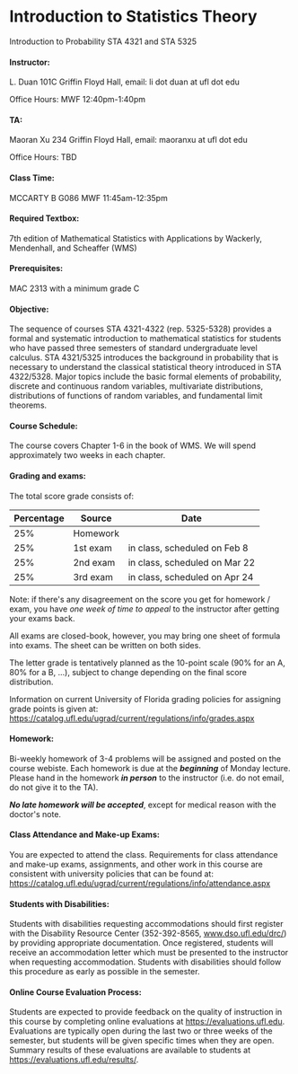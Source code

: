 # Introduction to Statistics Theory

Introduction to Probability STA 4321 and STA 5325

#### Instructor:

L. Duan
101C Griffin Floyd Hall,
email: li dot duan at ufl dot edu

Office Hours:
MWF 12:40pm-1:40pm

#### TA:
Maoran Xu
234 Griffin Floyd Hall,
email: maoranxu at ufl dot edu

Office Hours:
TBD

#### Class Time:

MCCARTY B G086 
MWF 11:45am-12:35pm

#### Required Textbox:

7th edition of Mathematical Statistics with Applications by Wackerly, Mendenhall, and Scheaffer (WMS)

#### Prerequisites:
MAC 2313 with a minimum grade C

#### Objective:
The sequence of courses STA 4321-4322 (rep. 5325-5328) provides a
formal and systematic introduction to mathematical statistics for students who have
passed three semesters of standard undergraduate level calculus. STA 4321/5325
introduces the background in probability that is necessary to understand the classical
statistical theory introduced in STA 4322/5328. Major topics include the basic formal
elements of probability, discrete and continuous random variables, multivariate
distributions, distributions of functions of random variables, and fundamental limit
theorems. 

#### Course Schedule:
The course covers Chapter 1-6 in the book of WMS. We will spend approximately two weeks in each chapter.

#### Grading and exams:
The total score grade consists of:

| Percentage | Source | Date |
| ---- | ----------------- | ------------------------------- |
| 25%  | Homework          |                                 |
| 25%  | 1st exam 		   | in class, scheduled on Feb 8	 |
| 25%  | 2nd exam 		   | in class, scheduled on Mar 22   |
| 25%  | 3rd exam          | in class, scheduled on Apr 24   |


Note: if there's any disagreement on the score you get for homework / exam, you have *one week of time to appeal* to the instructor after getting your exams back.


All exams are closed-book, however, you may bring one sheet of formula into exams. The sheet can be written on both sides.

The letter grade is tentatively planned as the 10-point scale (90% for an A, 80% for a B, ...), subject to change depending on the final score distribution.

Information on current University of Florida grading policies for assigning grade points is given at:
   https://catalog.ufl.edu/ugrad/current/regulations/info/grades.aspx

#### Homework:

Bi-weekly homework of 3-4 problems will be assigned and posted on the course webiste. Each homework is due at the ***beginning*** of Monday lecture. Please hand in the homework ***in person*** to the instructor (i.e. do not email, do not give it to the TA).

***No late homework will be accepted***, except for medical reason with the doctor's note. 

#### Class Attendance and Make-up Exams:

You are expected to attend the class. Requirements for class attendance and make-up exams, assignments, and other work in this course are consistent with university policies that can be found at:
   https://catalog.ufl.edu/ugrad/current/regulations/info/attendance.aspx

#### Students with Disabilities:
Students with disabilities requesting accommodations should first register with the Disability Resource Center (352-392-8565, www.dso.ufl.edu/drc/) by providing appropriate documentation. Once registered, students will receive an accommodation letter which must be presented to the instructor when requesting accommodation. Students with disabilities should follow this procedure as early as possible in the semester.

#### Online Course Evaluation Process:
Students are expected to provide feedback on the quality of instruction in this course by completing online evaluations at https://evaluations.ufl.edu. Evaluations are typically open during the last two or three weeks of the semester, but students will be given specific times when they are open. Summary results of these evaluations are available to students at https://evaluations.ufl.edu/results/.